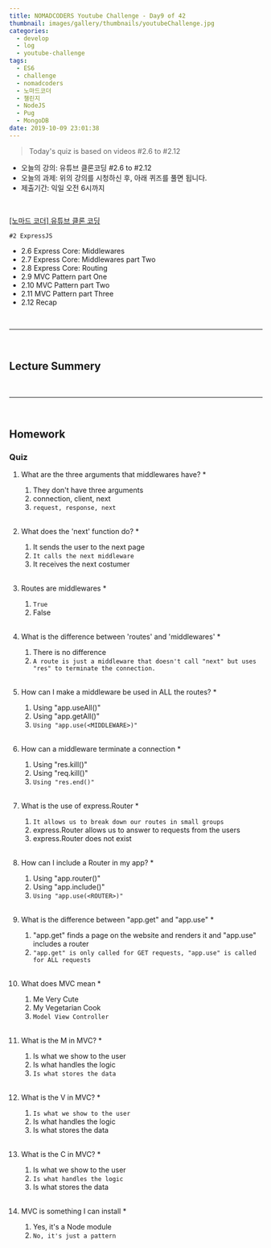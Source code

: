 ```yaml
---
title: NOMADCODERS Youtube Challenge - Day9 of 42
thumbnail: images/gallery/thumbnails/youtubeChallenge.jpg
categories:
  - develop
  - log
  - youtube-challenge
tags:
  - ES6
  - challenge
  - nomadcoders
  - 노마드코더
  - 챌린지
  - NodeJS
  - Pug
  - MongoDB
date: 2019-10-09 23:01:38
---
```



> Today's quiz is based on videos #2.6 to #2.12

- 오늘의 강의: 유튜브 클론코딩 #2.6 to #2.12
- 오늘의 과제: 위의 강의를 시청하신 후, 아래 퀴즈를 풀면 됩니다.  
- 제출기간: 익일 오전 6시까지

<br/>

[[노마드 코더] 유튜브 클론 코딩](https://academy.nomadcoders.co/courses/enrolled/435438)

`#2 ExpressJS`
- 2.6 Express Core: Middlewares 
- 2.7 Express Core: Middlewares part Two 
- 2.8 Express Core: Routing 
- 2.9 MVC Pattern part One 
- 2.10 MVC Pattern part Two 
- 2.11 MVC Pattern part Three 
- 2.12 Recap 

<br/>
<!-- more -->

---

<br/>

## Lecture Summery



<br/>

---

<br/>

## Homework 

### Quiz


1. What are the three arguments that middlewares have? *
    1) They don't have three arguments
    2) connection, client, next
    3) `request, response, next`
    
    <br/>

2. What does the 'next' function do? *
    1) It sends the user to the next page
    2) `It calls the next middleware`
    3) It receives the next costumer
        
    <br/>

3. Routes are middlewares *
    1) `True`
    2) False
        
    <br/>

4. What is the difference between 'routes' and 'middlewares' *
    1) There is no difference
    2) `A route is just a middleware that doesn't call "next" but uses "res" to terminate the connection.`
        
    <br/>

5. How can I make a middleware be used in ALL the routes? *
    1) Using "app.useAll(<MIDDLEWARE>)"
    2) Using "app.getAll(<MIDDLEWARE>)"
    3) `Using "app.use(<MIDDLEWARE>)"`
        
    <br/>

6. How can a middleware terminate a connection *
    1) Using "res.kill()"
    2) Using "req.kill()"
    3) `Using "res.end()"`
        
    <br/>

7. What is the use of express.Router *
    1) `It allows us to break down our routes in small groups`
    2) express.Router allows us to answer to requests from the users
    3) express.Router does not exist
        
    <br/>

8. How can I include a Router in my app? *
    1) Using "app.router(<ROUTER>)"
    2) Using "app.include(<ROUTER>)"
    3) `Using "app.use(<ROUTER>)"`
        
    <br/>

9. What is the difference between "app.get" and "app.use" *
    1) "app.get" finds a page on the website and renders it and "app.use" includes a router
    2) `"app.get" is only called for GET requests, "app.use" is called for ALL requests`
        
    <br/>

10. What does MVC mean *
    1) Me Very Cute
    2) My Vegetarian Cook
    3) `Model View Controller`
        
    <br/>

11. What is the M in MVC? *
    1) Is what we show to the user
    2) Is what handles the logic
    3) `Is what stores the data`
        
    <br/>

12. What is the V in MVC? *
    1) `Is what we show to the user`
    2) Is what handles the logic
    3) Is what stores the data
        
    <br/>

13. What is the C in MVC? *
    1) Is what we show to the user
    2) `Is what handles the logic`
    3) Is what stores the data
        
    <br/>

14. MVC is something I can install *
    1) Yes, it's a Node module
    2) `No, it's just a pattern`

